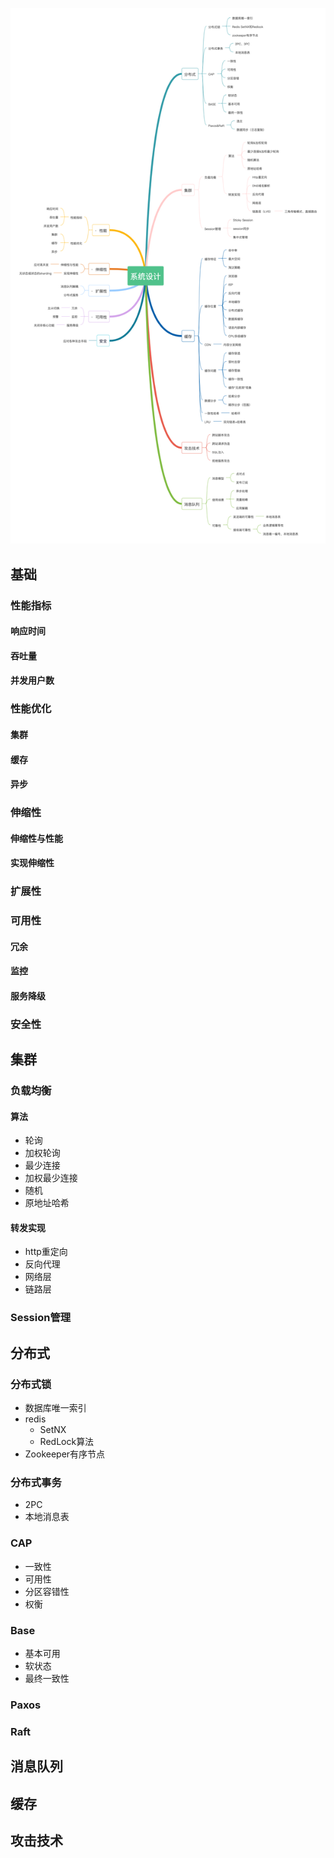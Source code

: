 


![系统设计](./%E7%B3%BB%E7%BB%9F%E8%AE%BE%E8%AE%A1.jpg)

## 基础

### 性能指标

#### 响应时间

#### 吞吐量

#### 并发用户数

### 性能优化

#### 集群

#### 缓存

#### 异步

### 伸缩性

#### 伸缩性与性能

#### 实现伸缩性

### 扩展性

### 可用性

#### 冗余

#### 监控

#### 服务降级

### 安全性

## 集群

### 负载均衡

#### 算法

- 轮询
- 加权轮询
- 最少连接
- 加权最少连接
- 随机
- 原地址哈希

#### 转发实现

- http重定向
- 反向代理
- 网络层
- 链路层

### Session管理

## 分布式

### 分布式锁

- 数据库唯一索引
- redis
  - SetNX
  - RedLock算法
- Zookeeper有序节点

### 分布式事务

- 2PC
- 本地消息表

### CAP

- 一致性
- 可用性
- 分区容错性
- 权衡

### Base

- 基本可用
- 软状态
- 最终一致性

### Paxos

### Raft

## 消息队列

## 缓存

## 攻击技术

